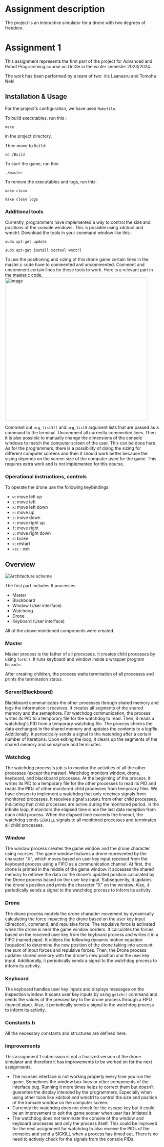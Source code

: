 # Assignment description
The project is an interactive simulator for a drone with two degrees of freedom.
# Assignment 1
This assignment represents the first part of the project for Advanced and Robot Programming course on UniGe in the winter semester 2023/2024. 

The work has been performed by a team of two: Iris Laanearu and Tomoha Neki

## Installation & Usage
For the project's configuration, we have used `Makefile`.

To build executables, run this :
```
make
```
in the project directory.

Then move to `Build`:
```
cd /Build
```
To start the game, run this:
```
./master
```

To remove the executables and logs, run this:
```
make clean
```

```
make clean logs
```
### Additional tools ###
Currently, programmers have implemented a way to control the size and positions of the console windows. This is possible using xdotool and wmctrl. 
Download the tools in your command window like this: 

```
sudo apt-get update
```
 
```
sudo apt-get install xdotool wmctrl
```
 
To use the positioning and sizing of this drone game certain lines in the master.c code have to commented and uncommented.
Comment and uncomment certain lines for these tools to work. Here is a relevant part in the master.c code.
<img width="466" alt="image" src="https://github.com/TNunige/ARP/assets/145358917/a6bbf306-94e9-4b7a-830d-713408cf3c1c">


 
Comment out `arg_list3[]` and `arg_list5` argument lists that are passed as a command to the terminal. Uncomment all currently commented lines.
Then it is also possible to manually change the dimensions of the console windows to match the computer screen of the user. This can be done here:
As for the programmers, there is a possibility of doing the sizing for different computer screens and then it should work better because the sizing depends on the screen size of the computer used for the game. This requires extra work and is not implemented for this course.




###  Operational instructions, controls ###
To operate the drone use the following keybindings
- `w`: move left up
- `s`: move left
- `x`: move left down
- `e`: move up
- `c`: move down
- `r`: move right up
- `f`: move right
- `v`: move right down
- `d`: brake
- `k`: restart
- `esc` : exit



## Overview 

![Architecture scheme](https://github.com/TNunige/ARP/assets/145358917/d91aa4d7-c7de-46dd-9d3c-9e5030673532)

The first part includes  6 processes:
- Master
- Blackboard
- Window (User interface)
- Watchdog
- Drone
- Keyboard (User interface)

All of the above mentioned components were created.

### Master
Master process is the father of all processes. It creates child processes by using `fork()`. It runs keyboard and window inside a wrapper program `Konsole`.

After creating children, the process waits termination of all processes and prints the termination status.

### Server(Blackboard)
Blackboard communicates the other processes through shared memory and logs the information it receives.
It creates all segments of the shared memory and the semaphore.
For watchdog communication, the process writes its  PID to a temporary file for the watchdog to read. Then, it reads a watchdog's PID from a temporary watchdog file. 
The process checks the data exchanged in the shared memory and updates the contents to a logfile. Additionally, it periodically sends a signal to the watchdog after a certain number of iterations.
Upon exiting the loop, it clears up the segments of the shared memory and semaphore and terminates.

### Watchdog
The watchdog process's job is to monitor the activities of all the other processes (except the master). Watchdog monitors window, drone, keyboard, and blackboard processes.
At the beginning of the process, it writes its PID to a temporary file for the other processes to read its PID and reads the PIDs of other monitored child processes from temporary files.
We have chosen to implement a watchdog that only receives signals from monitored processes. It receives signal `SIGUSR1` from other child processes, indicating that child processes are active during the monitored period.
In the infinite loop, it monitors the elapsed time since the last data reception from each child process. When the elapsed time exceeds the timeout, the watchdog sends `SIGKILL` signals to all monitored processes and terminates all child processes.

### Window
The window process creates the game window and the drone character using ncurses. The game window features a drone represented by the character "X", which moves based on user key input received from the keyboard process using a FIFO as a communication channel. At first, the drone is printed in the middle of the game window.
It accesses the shared memory to retrieve the data on the drone's updated position calculated by the Drone process based on the user key input.
Subsequently, it updates the drone's position and prints the character "X" on the window.
Also, it periodically sends a signal to the watchdog process to inform its activity.

### Drone
The drone process models the drone character movement by dynamically calculating the force impacting the drone based on the user key input (direction), command, and repulsive force. The repulsive force is activated when the drone is near the game window borders.
It calculates the forces based on the received user key from the keyboard process and writes it in a FIFO (named pipe). It utilizes the following dynamic motion equation:[equation] to determine the new position of the drone taking into account the sum of input forces and repulsive forces.
Then, the Drone process updates shared memory with the drone's new position and the user key input. Additionally, it periodically sends a signal to the watchdog process to inform its activity.

### Keyboard 
The keyboard handles user key inputs and displays messages on the inspection window.
It scans user key inputs by using `getch()` command and sends the values of the pressed key to the drone process through a FIFO (named pipe).
Also, it periodically sends a signal to the watchdog process to inform its activity.

### Constants.h ###
All the necessary constants and structures are defined here.

### Improvements ###
This assignment 1 submission is not a finalized version of the drone simulator and therefore it has improvements to be worked on for the next assignments.

-	The ncurses interface is not working properly every time you run the game. Sometimes the window box lines or other components of the interface bug. Running it more times helps to correct them but doesn’t guarantee the display intended by the programmers. Especially when using other tools like xdotool and wmctrl to control the size and position of the konsole window on the computer screen.
- Currently the watchdog does not check for the escape key but it could be an improvement to exit the game sooner when user has initiated it.
- The watchdog does not terminate the console of the window and keyboard processes and only the process itself. This could be improved for the next assignment for watchdog to also receive the PIDs of the consoles and send a SIGKILL when a process has timed out. There is no need to actively check for the signals from the console PIDs. 

   








